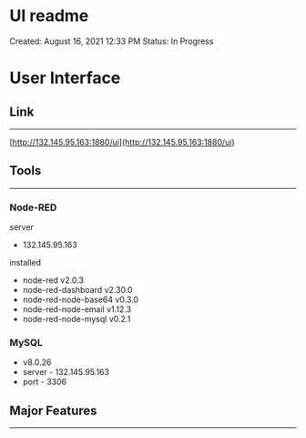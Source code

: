 # UI readme

Created: August 16, 2021 12:33 PM
Status: In Progress

# User Interface

## Link

---

[http://132.145.95.163:1880/ui](http://132.145.95.163:1880/ui) 

## Tools

---

### Node-RED

server

- 132.145.95.163

installed

- node-red v2.0.3
- node-red-dashboard v2.30.0
- node-red-node-base64 v0.3.0
- node-red-node-email v1.12.3
- node-red-node-mysql v0.2.1

### MySQL

- v8.0.26
- server - 132.145.95.163
- port - 3306

## Major Features

---

###